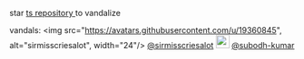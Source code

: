 star 
<a href="https://github.com/avi-amalanshu/avi-amalanshu/">
    ts repository
</a> 
to vandalize

vandals: <!-- manual --> <img src="https://avatars.githubusercontent.com/u/19360845", alt="sirmisscriesalot", width="24"/> [@sirmisscriesalot](https://github.com/sirmisscriesalot) <img src="https://avatars.githubusercontent.com/u/8667064" alt="subodh-kumar" width="24"/> [@subodh-kumar](https://github.com/subodh-kumar)
